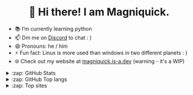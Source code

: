 <h1 align='center'>
  👋 Hi there! I am Magniquick.
</h1>

- 📚 I’m currently learning python
- 📫 Dm me on [Discord](https://discordapp.com/users/715159111355990058) to chat : )
- 😄 Pronouns: he / him
- ⚡ Fun fact: Linux is more used than windows in two different planets : )
- 🌐 Check out my website at [magniquick.is-a.dev](https://magniquick.is-a.dev/) (warning - it's a WIP)

</details>

<details>
  <summary>:zap: GitHub Stats</summary>

  <img src="https://github-readme-stats.vercel.app/api?username=magniquick&title_color=96CDFB&icon_color=DDB6F2&&text_color=D9E0EE&bg_color=302D41&hide_border=true&border_radius=5">

</details>

<details>
  <summary>:zap: GitHub Top langs </summary>

  <img src="https://github-readme-stats.vercel.app/api/top-langs/?username=magniquick&layout=compact&title_color=96CDFB&icon_color=DDB6F2&text_color=D9E0EE&bg_color=302D41&hide_border=true&border_radius=5">

</details>

<details>
  <summary>:zap: Top sites </summary>
  [discord](https://discord.com/app)
  [reddit](https:reddit.com)
<details>
